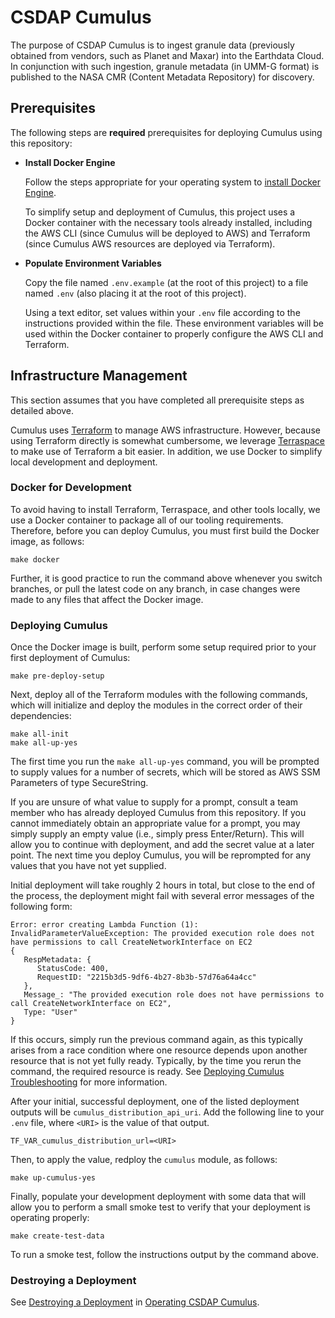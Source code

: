 # CSDAP Cumulus

The purpose of CSDAP Cumulus is to ingest granule data (previously obtained from
vendors, such as Planet and Maxar) into the Earthdata Cloud. In conjunction with
such ingestion, granule metadata (in UMM-G format) is published to the NASA CMR
(Content Metadata Repository) for discovery.

## Prerequisites

The following steps are **required** prerequisites for deploying Cumulus using
this repository:

- **Install Docker Engine**

  Follow the steps appropriate for your operating system to
  [install Docker Engine](https://docs.docker.com/engine/install/).

  To simplify setup and deployment of Cumulus, this project uses a Docker
  container with the necessary tools already installed, including the AWS CLI
  (since Cumulus will be deployed to AWS) and Terraform (since Cumulus AWS
  resources are deployed via Terraform).

- **Populate Environment Variables**

  Copy the file named `.env.example` (at the root of this project) to a file
  named `.env` (also placing it at the root of this project).

  Using a text editor, set values within your `.env` file according to the
  instructions provided within the file.  These environment variables will be
  used within the Docker container to properly configure the AWS CLI and
  Terraform.

## Infrastructure Management

This section assumes that you have completed all prerequisite steps as detailed
above.

Cumulus uses [Terraform] to manage AWS infrastructure.  However, because using
Terraform directly is somewhat cumbersome, we leverage [Terraspace] to make use
of Terraform a bit easier.  In addition, we use Docker to simplify local
development and deployment.

### Docker for Development

To avoid having to install Terraform, Terraspace, and other tools locally, we
use a Docker container to package all of our tooling requirements.  Therefore,
before you can deploy Cumulus, you must first build the Docker image, as
follows:

```plain
make docker
```

Further, it is good practice to run the command above whenever you switch
branches, or pull the latest code on any branch, in case changes were made to
any files that affect the Docker image.

### Deploying Cumulus

Once the Docker image is built, perform some setup required prior to your first
deployment of Cumulus:

```plain
make pre-deploy-setup
```

Next, deploy all of the Terraform modules with the following commands, which
will initialize and deploy the modules in the correct order of their
dependencies:

```plain
make all-init
make all-up-yes
```

The first time you run the `make all-up-yes` command, you will be prompted to
supply values for a number of secrets, which will be stored as AWS SSM
Parameters of type SecureString.

If you are unsure of what value to supply for a prompt, consult a team member
who has already deployed Cumulus from this repository.  If you cannot
immediately obtain an appropriate value for a prompt, you may simply supply an
empty value (i.e., simply press Enter/Return).  This will allow you to continue
with deployment, and add the secret value at a later point.  The next time you
deploy Cumulus, you will be reprompted for any values that you have not yet
supplied.

Initial deployment will take roughly 2 hours in total, but close to the end of
the process, the deployment might fail with several error messages of the
following form:

```plain
Error: error creating Lambda Function (1): InvalidParameterValueException: The provided execution role does not have permissions to call CreateNetworkInterface on EC2
{
   RespMetadata: {
      StatusCode: 400,
      RequestID: "2215b3d5-9df6-4b27-8b3b-57d76a64a4cc"
   },
   Message_: "The provided execution role does not have permissions to call CreateNetworkInterface on EC2",
   Type: "User"
}
```

If this occurs, simply run the previous command again, as this typically arises
from a race condition where one resource depends upon another resource that is
not yet fully ready.  Typically, by the time you rerun the command, the required
resource is ready.  See [Deploying Cumulus Troubleshooting] for more
information.

After your initial, successful deployment, one of the listed deployment outputs
will be `cumulus_distribution_api_uri`.  Add the following line to your `.env`
file, where `<URI>` is the value of that output.

```plain
TF_VAR_cumulus_distribution_url=<URI>
```

Then, to apply the value, redploy the `cumulus` module, as follows:

```plain
make up-cumulus-yes
```

Finally, populate your development deployment with some data that will allow you
to perform a small smoke test to verify that your deployment is operating
properly:

```plain
make create-test-data
```

To run a smoke test, follow the instructions output by the command above.

### Destroying a Deployment

See [Destroying a Deployment](docs/OPERATING.md#destroying-a-deployment) in
[Operating CSDAP Cumulus](docs/OPERATING.md).

[Deploying Cumulus Troubleshooting]:
   https://nasa.github.io/cumulus/docs/troubleshooting/troubleshooting-deployment#deploying-cumulus
[How to Destroy Everything]:
   https://nasa.github.io/cumulus/docs/deployment/terraform-best-practices#how-to-destroy-everything
[Terraform]:
   https://www.terraform.io/
[Terraspace]:
   https://terraspace.cloud/
